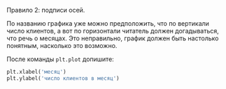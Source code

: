 Правило 2: подписи осей.

По названию графика уже можно предположить, что по вертикали число клиентов, а вот по горизонтали читатель должен догадываться, что речь о месяцах. Это неправильно, график должен быть настолько понятным, насколько это возможно.

После команды `plt.plot` допишите:
```python
plt.xlabel('месяц')
plt.ylabel('число клиентов в месяц')
```

